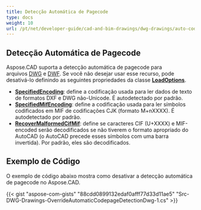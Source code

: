 ```yaml
---
title: Detecção Automática de Pagecode
type: docs
weight: 10
url: /pt/net/developer-guide/cad-and-bim-drawings/dwg-drawings/auto-codepage-detection/
---
```


## **Detecção Automática de Pagecode**

Aspose.CAD suporta a detecção automática de pagecode para arquivos [DWG](https://docs.fileformat.com/cad/dwg/) e [DWF](https://docs.fileformat.com/cad/dwf/). Se você não desejar usar esse recurso, pode desativá-lo definindo as seguintes propriedades da classe [**LoadOptions**](https://reference.aspose.com/cad/net/aspose.cad/loadoptions).

- [**SpecifiedEncoding**](https://reference.aspose.com/cad/net/aspose.cad/loadoptions/properties/specifiedencoding): define a codificação usada para ler dados de texto de formatos DXF e DWG não-Unicode. É autodetectado por padrão.
- [**SpecifiedMifEncoding**](https://reference.aspose.com/cad/net/aspose.cad/loadoptions/properties/specifiedmifencoding): define a codificação usada para ler símbolos codificados em MIF de codificações CJK (formato M+nXXXX). É autodetectado por padrão.
- [**RecoverMalformedCifMif**](https://reference.aspose.com/cad/net/aspose.cad/loadoptions/properties/recovermalformedcifmif): define se caracteres CIF (U+XXXX) e MIF-encoded serão decodificados se não tiverem o formato apropriado do AutoCAD (o AutoCAD precede esses símbolos com uma barra invertida). Por padrão, eles são decodificados.

## Exemplo de Código

O exemplo de código abaixo mostra como desativar a detecção automática de pagecode no Aspose.CAD.

{{< gist "aspose-com-gists" "88cdd0899132edaf0afff77d33d11ae5" "Src-DWG-Drawings-OverrideAutomaticCodepageDetectionDwg-1.cs" >}}
